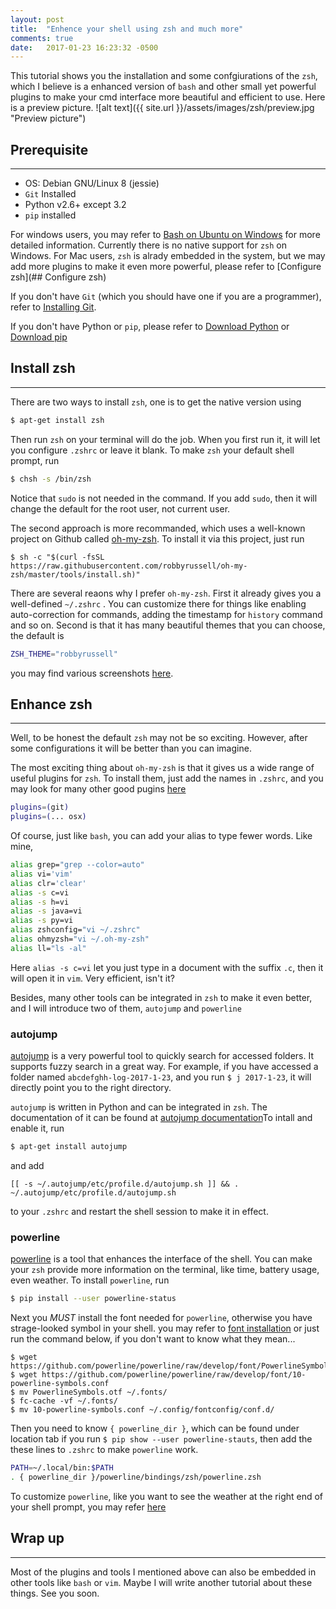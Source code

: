 ```yaml
---
layout: post
title:  "Enhence your shell using zsh and much more"
comments: true
date:   2017-01-23 16:23:32 -0500
---
```

This tutorial shows you the installation and some confgiurations of the `zsh`, which I believe is a enhanced version of `bash` and other small yet powerful plugins to make your cmd interface more beautiful and efficient to use. Here is a preview picture.
![alt text]({{ site.url }}/assets/images/zsh/preview.jpg "Preview picture")
## Prerequisite
---
* OS: Debian GNU/Linux 8 (jessie)
* `Git` Installed
* Python v2.6+ except 3.2
* `pip` installed

For windows users, you may refer to [Bash on Ubuntu on Windows](https://msdn.microsoft.com/en-us/commandline/wsl/about) for more detailed information. Currently there is no native support for `zsh` on Windows. For Mac users, `zsh` is alrady embedded in the system, but we may add more plugins to make it even more powerful, please refer to [Configure zsh](## Configure zsh) 

If you don't have `Git` (which you should have one if you are a programmer), refer to [Installing Git](https://git-scm.com/book/en/v2/Getting-Started-Installing-Git).

If you don't have Python or `pip`, please refer to [Download Python](https://www.google.co.jp/?gws_rd=ssl#q=python+install) or [Download pip](https://pip.pypa.io/en/stable/installing/)

## Install zsh
---
There are two ways to install `zsh`, one is to get the native version using
```bash
$ apt-get install zsh
```
Then run `zsh` on your terminal will do the job. When you first run it, it will let you configure `.zshrc` or leave it blank. To make `zsh` your default shell prompt, run
```bash
$ chsh -s /bin/zsh
```
Notice that `sudo` is not needed in the command. If you add `sudo`, then it will change the default for the root user, not current user.

The second approach is more recommanded, which uses a well-known project on Github called [oh-my-zsh](https://github.com/robbyrussell/oh-my-zsh). To install it via this project, just run 
```
$ sh -c "$(curl -fsSL https://raw.githubusercontent.com/robbyrussell/oh-my-zsh/master/tools/install.sh)"
```
There are several reaons why I prefer `oh-my-zsh`. First it already gives you a well-defined `~/.zshrc` . You can customize there for things like enabling auto-correction for commands, adding the timestamp for `history` command and so on. Second is that it has many beautiful themes that you can choose, the default is 
```bash
ZSH_THEME="robbyrussell"
```
you may find various screenshots [here](https://github.com/robbyrussell/oh-my-zsh/wiki/themes). 

## Enhance zsh
---
Well, to be honest the default `zsh` may not be so exciting. However, after some configurations it will be better than you can imagine.

The most exciting thing about `oh-my-zsh` is that it gives us a wide range of useful plugins for `zsh`. To install them, just add the names in `.zshrc`, and you may look for many other good pugins [here](https://github.com/robbyrussell/oh-my-zsh/wiki/Plugins)
```bash
plugins=(git)                                                              
plugins=(... osx) 
```
Of course, just like `bash`, you can add your alias to type fewer words. Like mine,
```bash
alias grep="grep --color=auto"
alias vi='vim'
alias clr='clear'
alias -s c=vi
alias -s h=vi
alias -s java=vi
alias -s py=vi
alias zshconfig="vi ~/.zshrc"
alias ohmyzsh="vi ~/.oh-my-zsh"
alias ll="ls -al"
```
Here `alias -s c=vi` let you just type in a document with the suffix `.c`, then it will open it in `vim`. Very efficient, isn't it?

Besides, many other tools can be integrated in `zsh` to make it even better, and I will introduce two of them, `autojump` and `powerline`

### autojump

[autojump](https://github.com/wting/autojump) is a very powerful tool to quickly search for accessed folders. It supports fuzzy search in a great way. For example, if you have accessed a folder named `abcdefghh-log-2017-1-23`, and you run `$ j 2017-1-23`, it will directly point you to the right directory. 

`autojump` is written in Python and can be integrated in `zsh`. The documentation of it can be found at [autojump documentation](https://github.com/wting/autojump)To intall and enable it, run 
```bash
$ apt-get install autojump
```
and add 
```
[[ -s ~/.autojump/etc/profile.d/autojump.sh ]] && . ~/.autojump/etc/profile.d/autojump.sh
```
to your `.zshrc` and restart the shell session to make it in effect.

### powerline

[powerline](https://github.com/powerline/powerline) is a tool that enhances the interface of the shell. You can make your `zsh` provide more information on the terminal, like time, battery usage, even weather. To install `powerline`, run
```bash
$ pip install --user powerline-status
```
Next you _MUST_ install the font needed for `powerline`, otherwise you have strage-looked symbol in your shell. you may refer to [font installation](https://powerline.readthedocs.io/en/latest/installation/linux.html) or just run the command below, if you don't want to know what they mean...
```
$ wget https://github.com/powerline/powerline/raw/develop/font/PowerlineSymbols.otf
$ wget https://github.com/powerline/powerline/raw/develop/font/10-powerline-symbols.conf
$ mv PowerlineSymbols.otf ~/.fonts/
$ fc-cache -vf ~/.fonts/
$ mv 10-powerline-symbols.conf ~/.config/fontconfig/conf.d/
```
Then you need to know `{ powerline_dir }`, which can be found under location tab if you run `$ pip show --user powerline-stauts`, then add the these lines to `.zshrc` to make `powerline` work.
```bash
PATH=~/.local/bin:$PATH
. { powerline_dir }/powerline/bindings/zsh/powerline.zsh
```
To customize `powerline`, like you want to see the weather at the right end of your shell prompt, you may refer [here](https://powerline.readthedocs.io/en/latest/configuration.html)

## Wrap up
---
Most of the plugins and tools I mentioned above can also be embedded in other tools like `bash` or `vim`. Maybe I will write another tutorial about these things. See you soon.